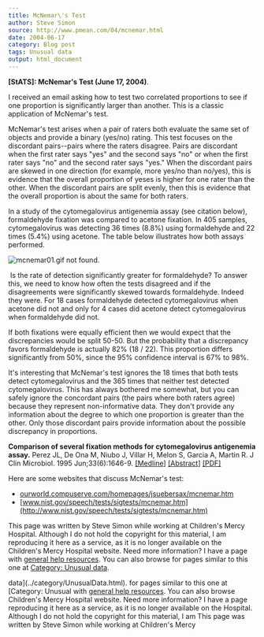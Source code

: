 ```yaml
---
title: McNemar\'s Test
author: Steve Simon
source: http://www.pmean.com/04/mcnemar.html
date: 2004-06-17
category: Blog post
tags: Unusual data
output: html_document
---
```

**[StATS]: McNemar\'s Test (June 17, 2004)**.

I received an email asking how to test two correlated proportions to see
if one proportion is significantly larger than another. This is a
classic application of McNemar\'s test.

McNemar\'s test arises when a pair of raters both evaluate the same set
of objects and provide a binary (yes/no) rating. This test focuses on
the discordant pairs\--pairs where the raters disagree. Pairs are
discordant when the first rater says \"yes\" and the second says \"no\"
or when the first rater says \"no\" and the second rater says \"yes.\"
When the discordant pairs are skewed in one direction (for example, more
yes/no than no/yes), this is evidence that the overall proportion of
yeses is higher for one rater than the other. When the discordant pairs
are split evenly, then this is evidence that the overall proportion is
about the same for both raters.

In a study of the cytomegalovirus antigenemia assay (see citation
below), formaldehyde fixation was compared to acetone fixation. In 405
samples, cytomegalovirus was detecting 36 times (8.8%) using
formaldehyde and 22 times (5.4%) using acetone. The table below
illustrates how both assays performed.

![mcnemar01.gif not found.](../../../web/images/04/mcnemar01.png)

 Is the rate of detection significantly greater for formaldehyde? To
answer this, we need to know how often the tests disagreed and if the
disagreements were significantly skewed towards formaldehyde. Indeed
they were. For 18 cases formaldehyde detected cytomegalovirus when
acetone did not and only for 4 cases did acetone detect cytomegalovirus
when formaldehyde did not.

If both fixations were equally efficient then we would expect that the
discrepancies would be split 50-50. But the probability that a
discrepancy favors formaldehyde is actually 82% (18 / 22). This
proportion differs significantly from 50%, since the 95% confidence
interval is 67% to 98%.

It\'s interesting that McNemar\'s test ignores the 18 times that both
tests detect cytomegalovirus and the 365 times that neither test
detected cytomegalovirus. This has always bothered me somewhat, but you
can safely ignore the concordant pairs (the pairs where both raters
agree) because they represent non-informative data. They don\'t provide
any information about the degree to which one proportion is greater than
the other. Only those discordant pairs provide information about the
possible discrepancy in proportions.

**Comparison of several fixation methods for cytomegalovirus antigenemia
assay.** Perez JL, De Ona M, Niubo J, Villar H, Melon S, Garcia A,
Martin R. J Clin Microbiol. 1995 Jun;33(6):1646-9.
[\[Medline\]](http://www.ncbi.nlm.nih.gov/entrez/query.fcgi?cmd=Retrieve&db=pubmed&dopt=Abstract&list_uids=7650205)
[\[Abstract\]](http://jcm.asm.org/cgi/content/abstract/33/6/1646)
[\[PDF\]](http://jcm.asm.org/cgi/reprint/33/6/1646.pdf)

Here are some websites that discuss McNemar\'s test:

-   [ourworld.compuserve.com/homepages/jsuebersax/mcnemar.htm](http://ourworld.compuserve.com/homepages/jsuebersax/mcnemar.htm)
-   [www.nist.gov/speech/tests/sigtests/mcnemar.htm](http://www.nist.gov/speech/tests/sigtests/mcnemar.htm)

This page was written by Steve Simon while working at Children\'s Mercy
Hospital. Although I do not hold the copyright for this material, I am
reproducing it here as a service, as it is no longer available on the
Children\'s Mercy Hospital website. Need more information? I have a page
with [general help resources](../GeneralHelp.html). You can also browse
for pages similar to this one at [Category: Unusual
data](../category/UnusualData.html).
<!---More--->
data](../category/UnusualData.html).
for pages similar to this one at [Category: Unusual
with [general help resources](../GeneralHelp.html). You can also browse
Children\'s Mercy Hospital website. Need more information? I have a page
reproducing it here as a service, as it is no longer available on the
Hospital. Although I do not hold the copyright for this material, I am
This page was written by Steve Simon while working at Children\'s Mercy

<!---Do not use
**[StATS]: McNemar\'s Test (June 17, 2004)**.
This page was written by Steve Simon while working at Children\'s Mercy
Hospital. Although I do not hold the copyright for this material, I am
reproducing it here as a service, as it is no longer available on the
Children\'s Mercy Hospital website. Need more information? I have a page
with [general help resources](../GeneralHelp.html). You can also browse
for pages similar to this one at [Category: Unusual
data](../category/UnusualData.html).
--->

